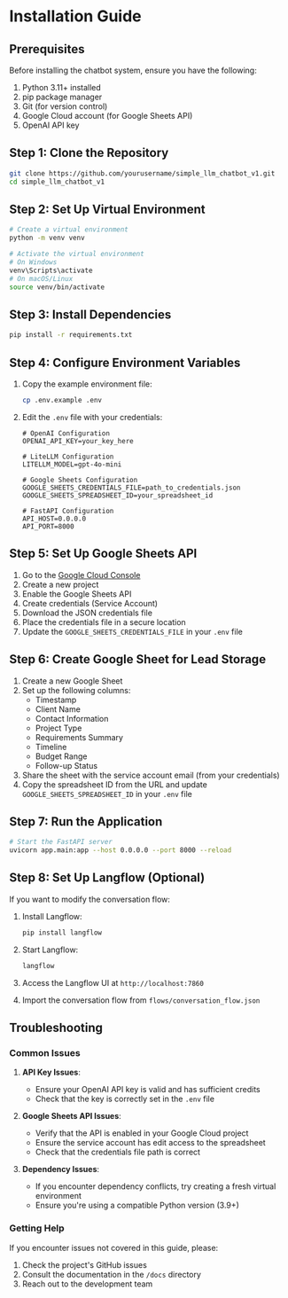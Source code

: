 # Installation Guide

## Prerequisites

Before installing the chatbot system, ensure you have the following:

1. Python 3.11+ installed
2. pip package manager
3. Git (for version control)
4. Google Cloud account (for Google Sheets API)
5. OpenAI API key

## Step 1: Clone the Repository

```bash
git clone https://github.com/yourusername/simple_llm_chatbot_v1.git
cd simple_llm_chatbot_v1
```

## Step 2: Set Up Virtual Environment

```bash
# Create a virtual environment
python -m venv venv

# Activate the virtual environment
# On Windows
venv\Scripts\activate
# On macOS/Linux
source venv/bin/activate
```

## Step 3: Install Dependencies

```bash
pip install -r requirements.txt
```

## Step 4: Configure Environment Variables

1. Copy the example environment file:
   ```bash
   cp .env.example .env
   ```

2. Edit the `.env` file with your credentials:
   ```
   # OpenAI Configuration
   OPENAI_API_KEY=your_key_here
   
   # LiteLLM Configuration
   LITELLM_MODEL=gpt-4o-mini
   
   # Google Sheets Configuration
   GOOGLE_SHEETS_CREDENTIALS_FILE=path_to_credentials.json
   GOOGLE_SHEETS_SPREADSHEET_ID=your_spreadsheet_id
   
   # FastAPI Configuration
   API_HOST=0.0.0.0
   API_PORT=8000
   ```

## Step 5: Set Up Google Sheets API

1. Go to the [Google Cloud Console](https://console.cloud.google.com/)
2. Create a new project
3. Enable the Google Sheets API
4. Create credentials (Service Account)
5. Download the JSON credentials file
6. Place the credentials file in a secure location
7. Update the `GOOGLE_SHEETS_CREDENTIALS_FILE` in your `.env` file

## Step 6: Create Google Sheet for Lead Storage

1. Create a new Google Sheet
2. Set up the following columns:
   - Timestamp
   - Client Name
   - Contact Information
   - Project Type
   - Requirements Summary
   - Timeline
   - Budget Range
   - Follow-up Status
3. Share the sheet with the service account email (from your credentials)
4. Copy the spreadsheet ID from the URL and update `GOOGLE_SHEETS_SPREADSHEET_ID` in your `.env` file

## Step 7: Run the Application

```bash
# Start the FastAPI server
uvicorn app.main:app --host 0.0.0.0 --port 8000 --reload
```

## Step 8: Set Up Langflow (Optional)

If you want to modify the conversation flow:

1. Install Langflow:
   ```bash
   pip install langflow
   ```

2. Start Langflow:
   ```bash
   langflow
   ```

3. Access the Langflow UI at `http://localhost:7860`
4. Import the conversation flow from `flows/conversation_flow.json`

## Troubleshooting

### Common Issues

1. **API Key Issues**:
   - Ensure your OpenAI API key is valid and has sufficient credits
   - Check that the key is correctly set in the `.env` file

2. **Google Sheets API Issues**:
   - Verify that the API is enabled in your Google Cloud project
   - Ensure the service account has edit access to the spreadsheet
   - Check that the credentials file path is correct

3. **Dependency Issues**:
   - If you encounter dependency conflicts, try creating a fresh virtual environment
   - Ensure you're using a compatible Python version (3.9+)

### Getting Help

If you encounter issues not covered in this guide, please:

1. Check the project's GitHub issues
2. Consult the documentation in the `/docs` directory
3. Reach out to the development team 